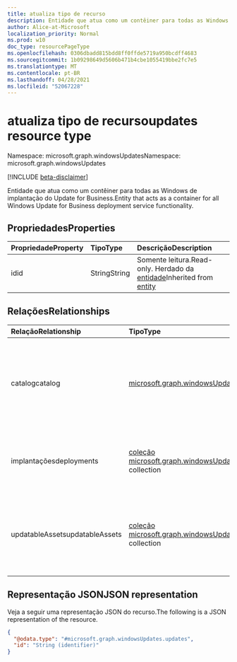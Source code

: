 ```yaml
---
title: atualiza tipo de recurso
description: Entidade que atua como um contêiner para todas as Windows de implantação do Update for Business.
author: Alice-at-Microsoft
localization_priority: Normal
ms.prod: w10
doc_type: resourcePageType
ms.openlocfilehash: 0306dbadd815bdd8ff0ffde5719a950bcdff4683
ms.sourcegitcommit: 1b09298649d5606b471b4cbe1055419bbe2fc7e5
ms.translationtype: MT
ms.contentlocale: pt-BR
ms.lasthandoff: 04/28/2021
ms.locfileid: "52067228"
---
```

# <a name="updates-resource-type"></a><span data-ttu-id="457d9-103">atualiza tipo de recurso</span><span class="sxs-lookup"><span data-stu-id="457d9-103">updates resource type</span></span>

<span data-ttu-id="457d9-104">Namespace: microsoft.graph.windowsUpdates</span><span class="sxs-lookup"><span data-stu-id="457d9-104">Namespace: microsoft.graph.windowsUpdates</span></span>

[!INCLUDE [beta-disclaimer](../../includes/beta-disclaimer.md)]

<span data-ttu-id="457d9-105">Entidade que atua como um contêiner para todas as Windows de implantação do Update for Business.</span><span class="sxs-lookup"><span data-stu-id="457d9-105">Entity that acts as a container for all Windows Update for Business deployment service functionality.</span></span>

## <a name="properties"></a><span data-ttu-id="457d9-106">Propriedades</span><span class="sxs-lookup"><span data-stu-id="457d9-106">Properties</span></span>
|<span data-ttu-id="457d9-107">Propriedade</span><span class="sxs-lookup"><span data-stu-id="457d9-107">Property</span></span>|<span data-ttu-id="457d9-108">Tipo</span><span class="sxs-lookup"><span data-stu-id="457d9-108">Type</span></span>|<span data-ttu-id="457d9-109">Descrição</span><span class="sxs-lookup"><span data-stu-id="457d9-109">Description</span></span>|
|:---|:---|:---|
|<span data-ttu-id="457d9-110">id</span><span class="sxs-lookup"><span data-stu-id="457d9-110">id</span></span>|<span data-ttu-id="457d9-111">String</span><span class="sxs-lookup"><span data-stu-id="457d9-111">String</span></span>|<span data-ttu-id="457d9-112">Somente leitura.</span><span class="sxs-lookup"><span data-stu-id="457d9-112">Read-only.</span></span> <span data-ttu-id="457d9-113">Herdado da [entidade](../resources/entity.md)</span><span class="sxs-lookup"><span data-stu-id="457d9-113">Inherited from [entity](../resources/entity.md)</span></span>|

## <a name="relationships"></a><span data-ttu-id="457d9-114">Relações</span><span class="sxs-lookup"><span data-stu-id="457d9-114">Relationships</span></span>
|<span data-ttu-id="457d9-115">Relação</span><span class="sxs-lookup"><span data-stu-id="457d9-115">Relationship</span></span>|<span data-ttu-id="457d9-116">Tipo</span><span class="sxs-lookup"><span data-stu-id="457d9-116">Type</span></span>|<span data-ttu-id="457d9-117">Descrição</span><span class="sxs-lookup"><span data-stu-id="457d9-117">Description</span></span>|
|:---|:---|:---|
|<span data-ttu-id="457d9-118">catalog</span><span class="sxs-lookup"><span data-stu-id="457d9-118">catalog</span></span>|[<span data-ttu-id="457d9-119">microsoft.graph.windowsUpdates.catalog</span><span class="sxs-lookup"><span data-stu-id="457d9-119">microsoft.graph.windowsUpdates.catalog</span></span>](../resources/windowsupdates-catalog.md)|<span data-ttu-id="457d9-120">Catálogo de conteúdo que pode ser aprovado para implantação pelo serviço de implantação.</span><span class="sxs-lookup"><span data-stu-id="457d9-120">Catalog of content that can be approved for deployment by the deployment service.</span></span> <span data-ttu-id="457d9-121">Somente leitura.</span><span class="sxs-lookup"><span data-stu-id="457d9-121">Read-only.</span></span>|
|<span data-ttu-id="457d9-122">implantações</span><span class="sxs-lookup"><span data-stu-id="457d9-122">deployments</span></span>|<span data-ttu-id="457d9-123">[coleção microsoft.graph.windowsUpdates.deployment](../resources/windowsupdates-deployment.md)</span><span class="sxs-lookup"><span data-stu-id="457d9-123">[microsoft.graph.windowsUpdates.deployment](../resources/windowsupdates-deployment.md) collection</span></span>|<span data-ttu-id="457d9-124">Implantações criadas usando o serviço de implantação.</span><span class="sxs-lookup"><span data-stu-id="457d9-124">Deployments created using the deployment service.</span></span> <span data-ttu-id="457d9-125">Somente leitura.</span><span class="sxs-lookup"><span data-stu-id="457d9-125">Read-only.</span></span>|
|<span data-ttu-id="457d9-126">updatableAssets</span><span class="sxs-lookup"><span data-stu-id="457d9-126">updatableAssets</span></span>|<span data-ttu-id="457d9-127">[coleção microsoft.graph.windowsUpdates.updatableAsset](../resources/windowsupdates-updatableasset.md)</span><span class="sxs-lookup"><span data-stu-id="457d9-127">[microsoft.graph.windowsUpdates.updatableAsset](../resources/windowsupdates-updatableasset.md) collection</span></span>|<span data-ttu-id="457d9-128">Ativos registrados no serviço de implantação que podem receber atualizações.</span><span class="sxs-lookup"><span data-stu-id="457d9-128">Assets registered with the deployment service that can receive updates.</span></span> <span data-ttu-id="457d9-129">Somente leitura.</span><span class="sxs-lookup"><span data-stu-id="457d9-129">Read-only.</span></span>|

## <a name="json-representation"></a><span data-ttu-id="457d9-130">Representação JSON</span><span class="sxs-lookup"><span data-stu-id="457d9-130">JSON representation</span></span>
<span data-ttu-id="457d9-131">Veja a seguir uma representação JSON do recurso.</span><span class="sxs-lookup"><span data-stu-id="457d9-131">The following is a JSON representation of the resource.</span></span>
<!-- {
  "blockType": "resource",
  "keyProperty": "id",
  "@odata.type": "microsoft.graph.windowsUpdates.updates",
  "baseType": "microsoft.graph.entity",
  "openType": false
}
-->
``` json
{
  "@odata.type": "#microsoft.graph.windowsUpdates.updates",
  "id": "String (identifier)"
}
```

